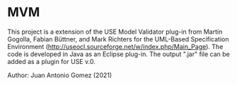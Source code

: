 # MVM

This project is a extension of the USE Model Validator plug-in from Martin Gogolla, Fabian Büttner, and Mark Richters 
for the UML-Based Specification Environment (http://useocl.sourceforge.net/w/index.php/Main_Page).
The code is developed in Java as an Eclipse plug-in. The output ".jar" file can be added as a plugin for USE v.0.

Author: Juan Antonio Gomez (2021)
